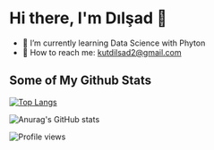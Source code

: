 # Hi there, I'm Dılşad 👋

- :palm_tree: I’m currently learning Data Science with Phyton
- :email: How to reach me: kutdilsad2@gmail.com

## Some of My Github Stats

[![Top Langs](https://github-readme-stats.vercel.app/api/top-langs/?username=dilsadkut&show_icons=true&theme=gruvbox)](https://github.com/anuraghazra/github-readme-stats)

![Anurag's GitHub stats](https://github-readme-stats.vercel.app/api?username=dilsadkut&show_icons=true&theme=gruvbox)

![Profile views](https://komarev.com/ghpvc/?username=dilsadkut&color=blue)


